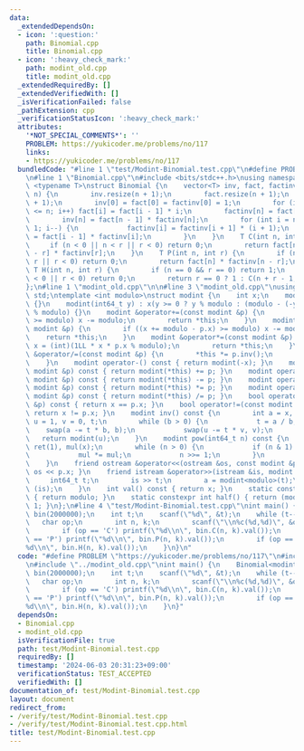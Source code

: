 ```yaml
---
data:
  _extendedDependsOn:
  - icon: ':question:'
    path: Binomial.cpp
    title: Binomial.cpp
  - icon: ':heavy_check_mark:'
    path: modint_old.cpp
    title: modint_old.cpp
  _extendedRequiredBy: []
  _extendedVerifiedWith: []
  _isVerificationFailed: false
  _pathExtension: cpp
  _verificationStatusIcon: ':heavy_check_mark:'
  attributes:
    '*NOT_SPECIAL_COMMENTS*': ''
    PROBLEM: https://yukicoder.me/problems/no/117
    links:
    - https://yukicoder.me/problems/no/117
  bundledCode: "#line 1 \"test/Modint-Binomial.test.cpp\"\n#define PROBLEM \"https://yukicoder.me/problems/no/117\"\
    \n#line 1 \"Binomial.cpp\"\n#include <bits/stdc++.h>\nusing namespace std;\ntemplate\
    \ <typename T>\nstruct Binomial {\n    vector<T> inv, fact, factinv;\n    Binomial(int\
    \ n) {\n        inv.resize(n + 1);\n        fact.resize(n + 1);\n        factinv.resize(n\
    \ + 1);\n        inv[0] = fact[0] = factinv[0] = 1;\n        for (int i = 1; i\
    \ <= n; i++) fact[i] = fact[i - 1] * i;\n        factinv[n] = fact[n].inv();\n\
    \        inv[n] = fact[n - 1] * factinv[n];\n        for (int i = n - 1; i >=\
    \ 1; i--) {\n            factinv[i] = factinv[i + 1] * (i + 1);\n            inv[i]\
    \ = fact[i - 1] * factinv[i];\n        }\n    }\n    T C(int n, int r) {\n   \
    \     if (n < 0 || n < r || r < 0) return 0;\n        return fact[n] * factinv[n\
    \ - r] * factinv[r];\n    }\n    T P(int n, int r) {\n        if (n < 0 || n <\
    \ r || r < 0) return 0;\n        return fact[n] * factinv[n - r];\n    }\n   \
    \ T H(int n, int r) {\n        if (n == 0 && r == 0) return 1;\n        if (n\
    \ < 0 || r < 0) return 0;\n        return r == 0 ? 1 : C(n + r - 1, r);\n    }\n\
    };\n#line 1 \"modint_old.cpp\"\n\n#line 3 \"modint_old.cpp\"\nusing namespace\
    \ std;\ntemplate <int modulo>\nstruct modint {\n    int x;\n    modint() : x(0)\
    \ {}\n    modint(int64_t y) : x(y >= 0 ? y % modulo : (modulo - (-y) % modulo)\
    \ % modulo) {}\n    modint &operator+=(const modint &p) {\n        if ((x += p.x)\
    \ >= modulo) x -= modulo;\n        return *this;\n    }\n    modint &operator-=(const\
    \ modint &p) {\n        if ((x += modulo - p.x) >= modulo) x -= modulo;\n    \
    \    return *this;\n    }\n    modint &operator*=(const modint &p) {\n       \
    \ x = (int)(1LL * x * p.x % modulo);\n        return *this;\n    }\n    modint\
    \ &operator/=(const modint &p) {\n        *this *= p.inv();\n        return *this;\n\
    \    }\n    modint operator-() const { return modint(-x); }\n    modint operator+(const\
    \ modint &p) const { return modint(*this) += p; }\n    modint operator-(const\
    \ modint &p) const { return modint(*this) -= p; }\n    modint operator*(const\
    \ modint &p) const { return modint(*this) *= p; }\n    modint operator/(const\
    \ modint &p) const { return modint(*this) /= p; }\n    bool operator==(const modint\
    \ &p) const { return x == p.x; }\n    bool operator!=(const modint &p) const {\
    \ return x != p.x; }\n    modint inv() const {\n        int a = x, b = modulo,\
    \ u = 1, v = 0, t;\n        while (b > 0) {\n            t = a / b;\n        \
    \    swap(a -= t * b, b);\n            swap(u -= t * v, v);\n        }\n     \
    \   return modint(u);\n    }\n    modint pow(int64_t n) const {\n        modint\
    \ ret(1), mul(x);\n        while (n > 0) {\n            if (n & 1) ret *= mul;\n\
    \            mul *= mul;\n            n >>= 1;\n        }\n        return ret;\n\
    \    }\n    friend ostream &operator<<(ostream &os, const modint &p) { return\
    \ os << p.x; }\n    friend istream &operator>>(istream &is, modint &a) {\n   \
    \     int64_t t;\n        is >> t;\n        a = modint<modulo>(t);\n        return\
    \ (is);\n    }\n    int val() const { return x; }\n    static constexpr int mod()\
    \ { return modulo; }\n    static constexpr int half() { return (modulo + 1) >>\
    \ 1; }\n};\n#line 4 \"test/Modint-Binomial.test.cpp\"\nint main() {\n    Binomial<modint<1000000007>>\
    \ bin(2000000);\n    int t;\n    scanf(\"%d\", &t);\n    while (t--) {\n     \
    \   char op;\n        int n, k;\n        scanf(\"\\n%c(%d,%d)\", &op, &n, &k);\n\
    \        if (op == 'C') printf(\"%d\\n\", bin.C(n, k).val());\n        if (op\
    \ == 'P') printf(\"%d\\n\", bin.P(n, k).val());\n        if (op == 'H') printf(\"\
    %d\\n\", bin.H(n, k).val());\n    }\n}\n"
  code: "#define PROBLEM \"https://yukicoder.me/problems/no/117\"\n#include \"../Binomial.cpp\"\
    \n#include \"../modint_old.cpp\"\nint main() {\n    Binomial<modint<1000000007>>\
    \ bin(2000000);\n    int t;\n    scanf(\"%d\", &t);\n    while (t--) {\n     \
    \   char op;\n        int n, k;\n        scanf(\"\\n%c(%d,%d)\", &op, &n, &k);\n\
    \        if (op == 'C') printf(\"%d\\n\", bin.C(n, k).val());\n        if (op\
    \ == 'P') printf(\"%d\\n\", bin.P(n, k).val());\n        if (op == 'H') printf(\"\
    %d\\n\", bin.H(n, k).val());\n    }\n}"
  dependsOn:
  - Binomial.cpp
  - modint_old.cpp
  isVerificationFile: true
  path: test/Modint-Binomial.test.cpp
  requiredBy: []
  timestamp: '2024-06-03 20:31:23+09:00'
  verificationStatus: TEST_ACCEPTED
  verifiedWith: []
documentation_of: test/Modint-Binomial.test.cpp
layout: document
redirect_from:
- /verify/test/Modint-Binomial.test.cpp
- /verify/test/Modint-Binomial.test.cpp.html
title: test/Modint-Binomial.test.cpp
---
```

